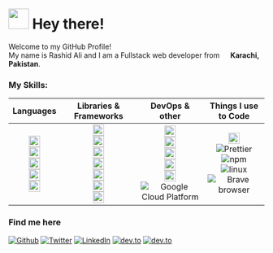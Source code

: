 <h1><img src="https://emojis.slackmojis.com/emojis/images/1643514977/10031/60fps_parrot.gif?1643514977" width="40"/> Hey there!</h1>
<p>Welcome to my GitHub Profile! </br> My name is Rashid Ali and I am a Fullstack web developer from <img src="	https://cdn-icons-png.flaticon.com/512/323/323352.png" width="13"/> <b>Karachi, Pakistan</b>.</p>

### My Skills:

| Languages | Libraries & Frameworks | DevOps & other | Things I use to Code |
| :-------: | :--------------------: | :------------: | :------------------: |
| <img alt="Python" height="22" src="https://img.shields.io/badge/-Python-007ACC?style=flat-square&logo=python&logoColor=facc15" /><br><img alt="JavaScript" height="22" src="https://img.shields.io/badge/-JavaScript-eab308?style=flat-square&logo=javascript&logoColor=white" /><br><img alt="TypeScript" height="22" src="https://img.shields.io/badge/-TypeScript-007ACC?style=flat-square&logo=typescript&logoColor=white" /><br><img alt="html" height="22" src="https://img.shields.io/badge/-HTML5-f97316?style=flat-square&logo=html5&logoColor=white" /><br><img alt="css" height="22" src="https://img.shields.io/badge/-CSS3-0ea5e9?style=flat-square&logo=css3&logoColor=white" /> | <img alt="react" height="22" src="https://img.shields.io/badge/-React-0ea5e9?style=flat-square&logo=react&logoColor=white" /><br><img alt="nextjs" height="22" src="https://img.shields.io/badge/-Next.js-000?style=flat-square&logo=next.js&logoColor=white" /><br><img alt="firebase" height="22" src="https://img.shields.io/badge/-Firebase-f59e0b?style=flat-square&logo=firebase&logoColor=white" /><br><img alt="wordpress" height="22" src="https://img.shields.io/badge/-WordPress-0284c7?style=flat-square&logo=wordpress&logoColor=white" /><br><img alt="django" height="22" src="https://img.shields.io/badge/-Django-059669?style=flat-square&logo=django&logoColor=white" /><br><img alt="mui" height="22" src="https://img.shields.io/badge/-MUI-0ea5e9?style=flat-square&logo=mui&logoColor=white" /><br><img alt="tailwindcss" height="22" src="https://img.shields.io/badge/-TailwindCSS-22d3ee?style=flat-square&logo=tailwindcss&logoColor=white" /> | <img alt="docker" height="22" src="https://img.shields.io/badge/-Docker-0ea5e9?style=flat-square&logo=docker&logoColor=white" /><br><img alt="git" height="22" src="https://img.shields.io/badge/-Git-f97316?style=flat-square&logo=git&logoColor=white" /><br><img alt="vercel" height="22" src="https://img.shields.io/badge/-Vercel-000?style=flat-square&logo=vercel&logoColor=white" /><br><img alt="heroku" height="22" src="https://img.shields.io/badge/-Heroku-5b21b6?style=flat-square&logo=heroku&logoColor=white" /><br><img alt="amazon-aws" height="22" src="https://img.shields.io/badge/-AWS-f59e0b?style=flat-square&logo=amazonaws&logoColor=black" /><br><img alt="Google Cloud Platform" src="https://img.shields.io/badge/-Google_Cloud_Platform-1a73e8?style=flat-square&logo=google-cloud&logoColor=white" /> | <img alt="vs-code" height="22" src="https://img.shields.io/badge/-VS_Code-f1f5f9?style=flat-square&logo=visualstudio&logoColor=blue" /><br><img alt="Prettier" src="https://img.shields.io/badge/-Prettier-F7B93E?style=flat-square&logo=prettier&logoColor=white" /><br><img alt="npm" src="https://img.shields.io/badge/-NPM-CB3837?style=flat-square&logo=npm&logoColor=white" /><br><img alt="linux" src="https://img.shields.io/badge/-Linux-475569?style=flat-square&logo=linux&logoColor=white" /><br><img alt="Brave browser" src="https://img.shields.io/badge/-Brave_Browser-FB542B?style=flat-square&logo=brave&logoColor=white" /> |

<h3>Find me here</h3>
<p><a href="https://github.com/rashidkalwar" target="_blank"><img alt="Github" src="https://img.shields.io/badge/GitHub-%2312100E.svg?&style=for-the-badge&logo=Github&logoColor=white" /></a> <a href="https://twitter.com/RashidAliKalwar" target="_blank"><img alt="Twitter" src="https://img.shields.io/badge/twitter-%231DA1F2.svg?&style=for-the-badge&logo=twitter&logoColor=white" /></a> <a href="https://www.linkedin.com/in/-rashidali" target="_blank"><img alt="LinkedIn" src="https://img.shields.io/badge/linkedin-%230077B5.svg?&style=for-the-badge&logo=linkedin&logoColor=white" /></a> <a href="https://dev.to/rashidalikalwar" target="_blank"><img alt="dev.to" src="https://img.shields.io/badge/dev.to-%2312100E.svg?&style=for-the-badge&logo=dev.to&logoColor=white" /></a>
<a href="https://rashidkalwar.github.io" target="_blank"><img alt="dev.to" src="https://img.shields.io/badge/Website-3b82f6?&style=for-the-badge&logo=internetexplorer&logoColor=white" /></a>
</p>
